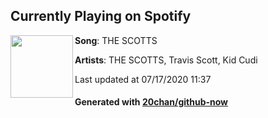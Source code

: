 ## Currently Playing on Spotify

[<img align="left" width="100" src="https://i.scdn.co/image/ab67616d00001e0211d6f8c713ef93a9bb64ddfe">](https://open.spotify.com/album/7q6zjWaLw8bN5nYiBWjrus)

**Song**: THE SCOTTS

**Artists**: THE SCOTTS, Travis Scott, Kid Cudi

Last updated at 07/17/2020 11:37

#### Generated with [20chan/github-now](https://github.com/20chan/github-now)